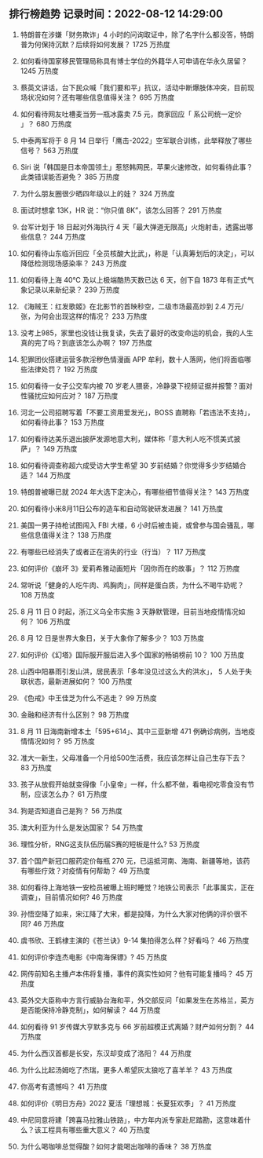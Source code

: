 
## 排行榜趋势 记录时间：2022-08-12 14:29:00
  
  1. 特朗普在涉嫌「财务欺诈」4 小时的问询取证中，除了名字什么都没答，特朗普为何保持沉默？后续将如何发展？ 1725 万热度
    
  2. 如何看待国家移民管理局称具有博士学位的外籍华人可申请在华永久居留？ 1245 万热度
    
  3. 蔡英文讲话，台下民众喊「我们要和平」抗议，活动中断爆肢体冲突，目前现场状况如何？还有哪些信息值得关注？ 695 万热度
    
  4. 如何看待网友吐槽麦当劳一瓶冰露卖 7.5 元，商家回应「 系公司统一定价 」？ 680 万热度
    
  5. 中泰两军将于 8 月 14 日举行「鹰击-2022」空军联合训练，此举释放了哪些信号？ 563 万热度
    
  6. Siri 说「韩国是日本帝国领土」惹怒韩网民，苹果火速修改，如何看待此事？此类错误能否避免？ 385 万热度
    
  7. 为什么朋友圈很少晒四年级以上的娃？ 324 万热度
    
  8. 面试时想拿 13K，HR 说：“你只值 8K”，该怎么回答？ 291 万热度
    
  9. 台军计划于 18 日起对外海执行 4 天「最大弹道无限高」火炮射击，透露出哪些信息？ 244 万热度
    
  10. 如何看待山东临沂回应「全员核酸大比武」，称是「认真筹划后的决定」，可以降低检测现场感染率？ 243 万热度
    
  11. 如何看待上海 40℃ 及以上极端酷热天数已达 6 天，创下自 1873 年有正式气象记录以来新纪录？ 239 万热度
    
  12. 《海贼王：红发歌姬》在北影节的首映秒空，二级市场最高炒到 2.4 万元/张，为何会出现这样的情况？ 233 万热度
    
  13. 没考上985，家里也没钱让我复读，失去了最好的改变命运的机会，我的人生真的完了吗？到底该怎么办啊？ 197 万热度
    
  14. 犯罪团伙搭建运营多款淫秽色情漫画 APP 牟利，数十人落网，他们将面临哪些法律处罚？ 192 万热度
    
  15. 如何看待一女子公交车内被 70 岁老人猥亵，冷静录下视频证据并报警？面对性骚扰应如何应对？ 187 万热度
    
  16. 河北一公司招聘写着「不要工资用爱发光」，BOSS 直聘称「若违法不支持」，如何看待此事？ 153 万热度
    
  17. 如何看待达美乐退出披萨发源地意大利，媒体称「意大利人吃不惯美式披萨」？ 149 万热度
    
  18. 如何看待调查称超六成受访大学生希望 30 岁前结婚？你觉得多少岁结婚合适？ 144 万热度
    
  19. 特朗普被曝已就 2024 年大选下定决心，有哪些细节值得关注？ 143 万热度
    
  20. 如何看待小米8月11日公布的造车和自动驾驶研发进展？ 141 万热度
    
  21. 美国一男子持枪试图闯入 FBI 大楼，6 小时后被击毙，或曾参与国会骚乱，哪些信息值得关注？ 138 万热度
    
  22. 有哪些已经消失了或者正在消失的行业（行当）？ 117 万热度
    
  23. 如何评价《崩坏 3》爱莉希雅动画短片「因你而在的故事」？ 112 万热度
    
  24. 常听说「健身的人吃牛肉、鸡胸肉」，同样是蛋白质，为什么不喝牛奶呢？ 108 万热度
    
  25. 8 月 11 日 0 时起，浙江义乌全市实施 3 天静默管理，目前当地疫情情况如何？ 106 万热度
    
  26. 8 月 12 日是世界大象日，关于大象你了解多少？ 103 万热度
    
  27. 如何评价《幻塔》国际服开服后进入多个国家的畅销榜前 10？ 100 万热度
    
  28. 山西中阳暴雨引发山洪，居民表示「多年没见过这么大的洪水」， 5 人处于失联状态，最新进展如何？ 100 万热度
    
  29. 《色戒》中王佳芝为什么不逃走？ 99 万热度
    
  30. 金融和经济有什么区别？ 98 万热度
    
  31. 8 月 11 日海南新增本土「595+614」、其中三亚新增 471 例确诊病例，当地疫情情况如何？ 95 万热度
    
  32. 准大一新生，父母准备一个月给500生活费，我应该怎样让自己生存下去？ 83 万热度
    
  33. 孩子从放假开始就变得像「小皇帝」一样，什么都不做，看电视吃零食没有节制，应该怎么办？ 61 万热度
    
  34. 狗是否知道自己是狗？ 56 万热度
    
  35. 澳大利亚为什么是发达国家？ 54 万热度
    
  36. 理性分析，RNG这支队伍历届S赛的短板是什么? 53 万热度
    
  37. 首个国产新冠口服药定价每瓶 270 元，已运抵河南、海南、新疆等地，该药有哪些疗效？对疫情有何帮助？ 49 万热度
    
  38. 如何看待上海地铁一安检员被曝上班时睡觉？地铁公司表示「此事属实，正在调查」，目前情况如何? 46 万热度
    
  39. 孙悟空降了如来，宋江降了大宋，都是投降，为什么大家对他俩的评价很不同? 46 万热度
    
  40. 虞书欣、王鹤棣主演的《苍兰诀》9-14 集拍得怎么样？好看吗？ 46 万热度
    
  41. 如何评价李连杰电影《中南海保镖》? 45 万热度
    
  42. 网传前知名主播卢本伟将复播，事件的真实性如何？他有可能复播吗？ 45 万热度
    
  43. 英外交大臣称中方言行威胁台海和平，外交部反问「如果发生在苏格兰，英方是否能保持冷静克制」，如何解读？ 44 万热度
    
  44. 如何看待 91 岁传媒大亨默多克与 66 岁前超模正式离婚？财产如何分割？ 44 万热度
    
  45. 为什么西汉首都是长安，东汉却变成了洛阳？ 44 万热度
    
  46. 为什么比起汤姆吃了杰瑞，更多人希望灰太狼吃了喜羊羊？ 43 万热度
    
  47. 你高考有遗憾吗？ 41 万热度
    
  48. 如何评价《明日方舟》2022 夏活「理想城：长夏狂欢季」？ 41 万热度
    
  49. 中尼同意将建「跨喜马拉雅山铁路」，中方年内派专家赴尼踏勘，这意味着什么？该工程具有哪些重大意义？ 40 万热度
    
  50. 为什么喝咖啡总觉得酸？如何才能喝出咖啡的香味？ 38 万热度
    